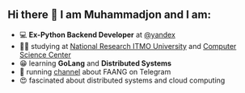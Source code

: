 ## Hi there 👋 I am Muhammadjon and I am:

- :computer: **Ex-Python Backend Developer** at [@yandex](https://github.com/yandex)
- :man_student: studying at [National Research ITMO University](https://en.itmo.ru/en/) and [Computer Science Center](https://compscicenter.ru/)
- :grin: learning **GoLang** and **Distributed Systems**
- :page_with_curl: running [channel](https://t.me/foogler) about FAANG on Telegram
- :heart_eyes: fascinated about distributed systems and cloud computing

<!--
**MrHakimov/MrHakimov** is a ✨ _special_ ✨ repository because its `README.md` (this file) appears on your GitHub profile.

Here are some ideas to get you started:

- 🔭 I’m currently working on ...
- 🌱 I’m currently learning ...
- 👯 I’m looking to collaborate on ...
- 🤔 I’m looking for help with ...
- 💬 Ask me about ...
- 📫 How to reach me: ...
- 😄 Pronouns: ...
- ⚡ Fun fact: ...
-->
